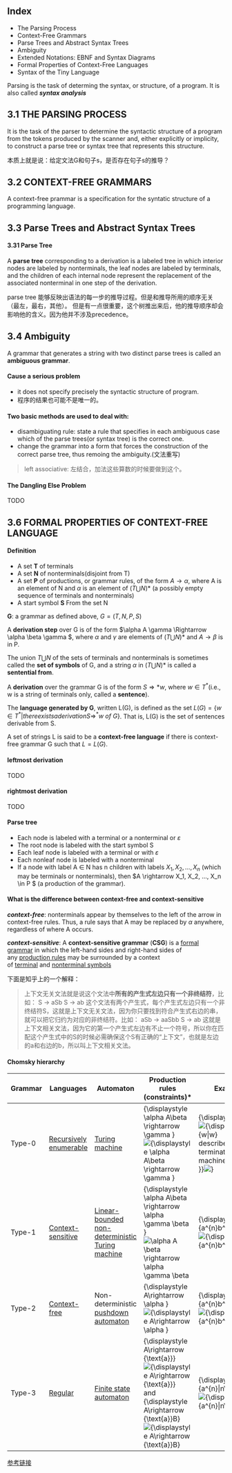 ## Index

- The Parsing Process
- Context-Free Grammars
- Parse Trees and Abstract Syntax Trees
- Ambiguity
- Extended Notations: EBNF and Syntax Diagrams
- Formal Properties of Context-Free Languages
- Syntax of the Tiny Language



Parsing is the task of determing the syntax, or structure, of a program. It is also called ***syntax analysis***



## 3.1 THE PARSING PROCESS

It is the task of the parser to determine the syntactic structure of a program from the tokens produced by the scanner and, either explicitly or implicity, to construct a parse tree or syntax tree that represents this structure.

本质上就是说：给定文法G和句子s，是否存在句子s的推导？



## 3.2 CONTEXT-FREE GRAMMARS

A context-free prammar is a specification for the syntatic structure of a programming language.



## 3.3 Parse Trees and Abstract Syntax Trees

#### 3.31 Parse Tree

A **parse tree** corresponding to a derivation is a labeled tree in which interior nodes are labeled by nonterminals, the leaf nodes are labeled by terminals, and the children of each internal node represent the replacement of the associated nonterminal in one step of the derivation.

parse tree 能够反映出语法的每一步的推导过程。但是和推导所用的顺序无关（最左，最右，其他）。 但是有一点很重要，这个树推出来后，他的推导顺序却会影响他的含义。因为他并不涉及precedence。



## 3.4 Ambiguity 

A grammar that generates a string with two distinct parse trees is called an **ambiguous grammar**.

#### Cause a serious problem

- it does not specify precisely the syntactic structure of program.
- 程序的结果也可能不是唯一的。



#### Two basic methods are used to deal with:

- disambiguating rule: state a rule that specifies in each ambiguous case which of the parse trees(or syntax tree) is the correct one.
- change the grammar into a form that forces the construction of the correct parse tree, thus remoing the ambiguity.(文法重写)



> left associative: 左结合，加法这些算数的时候要做到这个。



#### The Dangling Else Problem

TODO



## 3.6 FORMAL PROPERTIES OF CONTEXT-FREE LANGUAGE

#### Definition

- A set **T** of terminals
- A set **N** of nonterminals(disjoint from T)
- A set **P** of productions, or grammar rules, of the form $A \rightarrow \alpha$, where A is an element of N and $\alpha$ is an element of $(T \bigcup N)*$ (a possibly empty sequence of terminals and nonterminals)
- A start symbol **S** From the set N



**G**: a grammar as defined above, $G = (T, N, P, S)$

A **derivation step** over G is of the form $\alpha A \gamma \Rightarrow \alpha \beta \gamma $, where $\alpha$ and $\gamma$ are elements of $(T \bigcup N)*$ and $A \rightarrow \beta$ is in P.

The union $T \bigcup N$ of the sets of terminals and nonterminals is sometimes called   the **set of symbols** of G, and a string $\alpha$ in $(T \bigcup N)*$ is called a **sentential from**.

A **derivation** over the grammar G is of the form $S \Rightarrow* w$, where $w \in T^*$(i.e., w is a string of terminals only, called a **sentence**).

The **language generated by G**, written L(G), is defined as the set  $L(G) = \{w \in T^* | there exists a derivation S \Rightarrow^* w \  of \ G\}$. That is, L(G) is the set of sentences derivable from S.

A set of strings L is said to be a **context-free language** if there is context-free grammar G such that $L = L(G)$.



#### leftmost derivation

TODO



#### rightmost derivation

TODO



#### Parse tree

- Each node is labeled with a terminal or a nonterminal or $\varepsilon$
- The root node is labeled with the start symbol S
- Each leaf node is labeled with a terminal or with $\varepsilon$
- Each nonleaf node is labeled with a nonterminal
- If a node with label A $\in$ N has n children with labels $X_1, X_2, ..., X_n$ (which may be terminals or nonterminals), then $A \rightarrow X_1, X_2, ..., X_n \in P $ (a production of the grammar).



#### What is the difference between context-free and context-sensitive 

***context-free***: nonterminals appear by themselves to the left of the arrow in context-free rules. Thus, a rule says that A may be replaced by $\alpha$ anywhere, regardless of where A occurs.

***context-sensitive***: A **context-sensitive grammar** (**CSG**) is a [formal grammar](https://en.wikipedia.org/wiki/Formal_grammar) in which the left-hand sides and right-hand sides of any [production rules](https://en.wikipedia.org/wiki/Production_(computer_science)) may be surrounded by a context of [terminal](https://en.wikipedia.org/wiki/Terminal_symbol) and [nonterminal symbols](https://en.wikipedia.org/wiki/Nonterminal_symbol)



下面是知乎上的一个解释：

> 上下文无关文法就是说这个文法中**所有的产生式左边只有一个非终结符**，比如：
> S -> aSb
> S -> ab
> 这个文法有两个产生式，每个产生式左边只有一个非终结符S，这就是上下文无关文法，因为你只要找到符合产生式右边的串，就可以把它归约为对应的非终结符。比如：
> aSb -> aaSbb
> S -> ab
> 这就是上下文相关文法，因为它的第一个产生式左边有不止一个符号，所以你在匹配这个产生式中的S的时候必需确保这个S有正确的“上下文”，也就是左边的a和右边的b，所以叫上下文相关文法。



#### Chomsky hierarchy

| Grammar | Languages                                                    | Automaton                                                    | Production rules (constraints)*                              | Examples[[3\]](https://en.wikipedia.org/wiki/Chomsky_hierarchy#cite_note-3) |
| ------- | ------------------------------------------------------------ | ------------------------------------------------------------ | ------------------------------------------------------------ | ------------------------------------------------------------ |
| Type-0  | [Recursively enumerable](https://en.wikipedia.org/wiki/Recursively_enumerable_language) | [Turing machine](https://en.wikipedia.org/wiki/Turing_machine) | {\displaystyle \alpha A\beta \rightarrow \gamma }![{\displaystyle \alpha A\beta \rightarrow \gamma }](https://wikimedia.org/api/rest_v1/media/math/render/svg/f9039cfe0e71e691bcd1720a9bd8f599fa914b0d) | {\displaystyle L=\{w\|w}![{\displaystyle L=\{w\|w}](https://wikimedia.org/api/rest_v1/media/math/render/svg/46f75a36ee91fb70c39b78145c087df4abdb1035) describes a terminating Turing machine{\displaystyle \}}![\}](https://wikimedia.org/api/rest_v1/media/math/render/svg/2cf208e5d370391e66767f13641bd5ee6ad93825) |
| Type-1  | [Context-sensitive](https://en.wikipedia.org/wiki/Context-sensitive_grammar) | [Linear-bounded non-deterministic Turing machine](https://en.wikipedia.org/wiki/Linear_bounded_automaton) | {\displaystyle \alpha A\beta \rightarrow \alpha \gamma \beta }![\alpha A \beta \rightarrow \alpha \gamma \beta](https://wikimedia.org/api/rest_v1/media/math/render/svg/1173552bcbf68bb06baf9b0a2f543dbc845caefd) | {\displaystyle L=\{a^{n}b^{n}c^{n}\|n>0\}}![{\displaystyle L=\{a^{n}b^{n}c^{n}\|n>0\}}](https://wikimedia.org/api/rest_v1/media/math/render/svg/2bb63b71ffcba840f36e802aafe4c9951cf9ec38) |
| Type-2  | [Context-free](https://en.wikipedia.org/wiki/Context-free_grammar) | Non-deterministic [pushdown automaton](https://en.wikipedia.org/wiki/Pushdown_automaton) | {\displaystyle A\rightarrow \alpha }![{\displaystyle A\rightarrow \alpha }](https://wikimedia.org/api/rest_v1/media/math/render/svg/13dc432701b1477bc9ba32b0d71c58ecf2d44d9e) | {\displaystyle L=\{a^{n}b^{n}\|n>0\}}![{\displaystyle L=\{a^{n}b^{n}\|n>0\}}](https://wikimedia.org/api/rest_v1/media/math/render/svg/dfafe0fa14e5249f492f5cbde42062ba4904d56f) |
| Type-3  | [Regular](https://en.wikipedia.org/wiki/Regular_grammar)     | [Finite state automaton](https://en.wikipedia.org/wiki/Finite_state_automaton) | {\displaystyle A\rightarrow {\text{a}}}![{\displaystyle A\rightarrow {\text{a}}}](https://wikimedia.org/api/rest_v1/media/math/render/svg/c5a21ff7c854fa27daf7ab3882590f938e5720e9) and {\displaystyle A\rightarrow {\text{a}}B}![{\displaystyle A\rightarrow {\text{a}}B}](https://wikimedia.org/api/rest_v1/media/math/render/svg/8a487d4dba9e9959ea3a34e06b5e5677c8eff4d4) | {\displaystyle L=\{a^{n}\|n\geq 0\}}![{\displaystyle L=\{a^{n}\|n\geq 0\}}](https://wikimedia.org/api/rest_v1/media/math/render/svg/2d8085f37ec7d2aa499b0d27008c940279088d09) |

[参考链接](<https://en.wikipedia.org/wiki/Chomsky_hierarchy#Type-0_grammars>)

